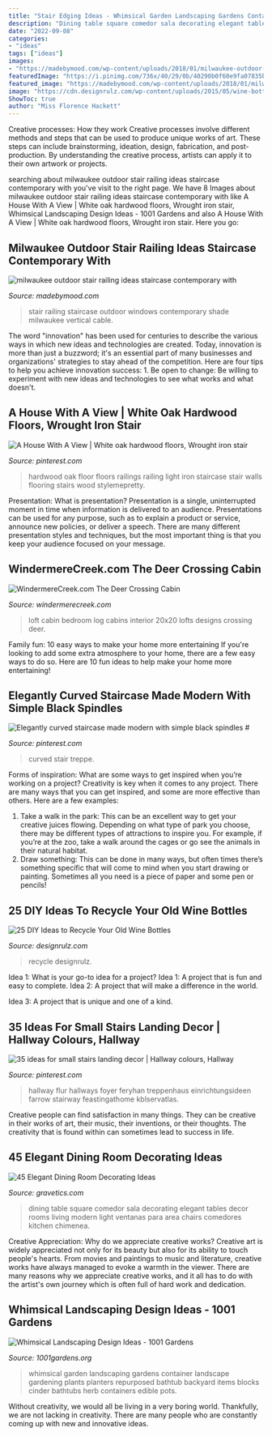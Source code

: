 ```yaml
---
title: "Stair Edging Ideas - Whimsical Garden Landscaping Gardens Container Landscape Gardening Plants Planters Repurposed Bathtub Backyard Items Blocks Cinder Bathtubs Herb Containers Edible Pots"
description: "Dining table square comedor sala decorating elegant tables decor rooms living modern light ventanas para area chairs comedores kitchen chimenea"
date: "2022-09-08"
categories:
- "ideas"
tags: ["ideas"]
images:
- "https://madebymood.com/wp-content/uploads/2018/01/milwaukee-outdoor-stair-railing-ideas-with-clear-shade-staircase-contemporary-and-beam-glass-windows.jpg"
featuredImage: "https://i.pinimg.com/736x/40/29/0b/40290b0f60e9fa07835b7e8269c9bb1e.jpg"
featured_image: "https://madebymood.com/wp-content/uploads/2018/01/milwaukee-outdoor-stair-railing-ideas-with-clear-shade-staircase-contemporary-and-beam-glass-windows.jpg"
image: "https://cdn.designrulz.com/wp-content/uploads/2015/05/wine-bottle-garden-designrulz-9.jpg"
ShowToc: true
author: "Miss Florence Hackett"
---
```



Creative processes: How they work
Creative processes involve different methods and steps that can be used to produce unique works of art. These steps can include brainstorming, ideation, design, fabrication, and post-production. By understanding the creative process, artists can apply it to their own artwork or projects.

	

		
searching about milwaukee outdoor stair railing ideas staircase contemporary with you've visit to the right page. We have 8 Images about milwaukee outdoor stair railing ideas staircase contemporary with like A House With A View | White oak hardwood floors, Wrought iron stair, Whimsical Landscaping Design Ideas - 1001 Gardens and also A House With A View | White oak hardwood floors, Wrought iron stair. Here you go:
		
    
## Milwaukee Outdoor Stair Railing Ideas Staircase Contemporary With

<img loading=lazy src="https://madebymood.com/wp-content/uploads/2018/01/milwaukee-outdoor-stair-railing-ideas-with-clear-shade-staircase-contemporary-and-beam-glass-windows.jpg" onerror="this.onerror=null;this.src='https://tse3.mm.bing.net/th?id=OIP.qmJaOQS5nelVUKLVgOJH_AHaLH&amp;pid=15.1';" alt="milwaukee outdoor stair railing ideas staircase contemporary with">

_Source: madebymood.com_

>stair railing staircase outdoor windows contemporary shade milwaukee vertical cable. 

	

The word "innovation" has been used for centuries to describe the various ways in which new ideas and technologies are created. Today, innovation is more than just a buzzword; it's an essential part of many businesses and organizations' strategies to stay ahead of the competition. Here are four tips to help you achieve innovation success: 1. Be open to change: Be willing to experiment with new ideas and technologies to see what works and what doesn't.

    
## A House With A View | White Oak Hardwood Floors, Wrought Iron Stair

<img loading=lazy src="https://i.pinimg.com/736x/89/a1/5b/89a15bc30850fb9e03bf1f4b7336d9b3.jpg" onerror="this.onerror=null;this.src='https://tse2.mm.bing.net/th?id=OIP.DNkGRHgQLnWn5rU4MqpwngHaLH&amp;pid=15.1';" alt="A House With A View | White oak hardwood floors, Wrought iron stair">

_Source: pinterest.com_

>hardwood oak floor floors railings railing light iron staircase stair walls flooring stairs wood stylemepretty. 

	

Presentation: What is presentation?
Presentation is a single, uninterrupted moment in time when information is delivered to an audience. Presentations can be used for any purpose, such as to explain a product or service, announce new policies, or deliver a speech. There are many different presentation styles and techniques, but the most important thing is that you keep your audience focused on your message.

    
## WindermereCreek.com The Deer Crossing Cabin

<img loading=lazy src="http://www.windermerecreek.com/useruploads/535_slideshow.jpg" onerror="this.onerror=null;this.src='https://tse1.mm.bing.net/th?id=OIP.kWM3_g0nCQO3O0a98NrPfQHaFj&amp;pid=15.1';" alt="WindermereCreek.com The Deer Crossing Cabin">

_Source: windermerecreek.com_

>loft cabin bedroom log cabins interior 20x20 lofts designs crossing deer. 

	

Family fun: 10 easy ways to make your home more entertaining
If you're looking to add some extra atmosphere to your home, there are a few easy ways to do so. Here are 10 fun ideas to help make your home more entertaining!

    
## Elegantly Curved Staircase Made Modern With Simple Black Spindles #

<img loading=lazy src="https://i.pinimg.com/736x/dd/59/aa/dd59aac1e74715fa23afe52f3be355f1.jpg" onerror="this.onerror=null;this.src='https://tse1.mm.bing.net/th?id=OIP.Yddh0mv2ngy-0ot8sSRYTwHaLH&amp;pid=15.1';" alt="Elegantly curved staircase made modern with simple black spindles #">

_Source: pinterest.com_

>curved stair treppe. 

	

Forms of inspiration: What are some ways to get inspired when you’re working on a project?
Creativity is key when it comes to any project. There are many ways that you can get inspired, and some are more effective than others. Here are a few examples: 
1. Take a walk in the park: This can be an excellent way to get your creative juices flowing. Depending on what type of park you choose, there may be different types of attractions to inspire you. For example, if you’re at the zoo, take a walk around the cages or go see the animals in their natural habitat. 
2. Draw something: This can be done in many ways, but often times there’s something specific that will come to mind when you start drawing or painting. Sometimes all you need is a piece of paper and some pen or pencils!

    
## 25 DIY Ideas To Recycle Your Old Wine Bottles

<img loading=lazy src="https://cdn.designrulz.com/wp-content/uploads/2015/05/wine-bottle-garden-designrulz-9.jpg" onerror="this.onerror=null;this.src='https://tse1.mm.bing.net/th?id=OIP._Kw2hj-LaPrXptvRgCID-AHaJ7&amp;pid=15.1';" alt="25 DIY Ideas to Recycle Your Old Wine Bottles">

_Source: designrulz.com_

>recycle designrulz. 

	

Idea 1: What is your go-to idea for a project?
Idea 1: A project that is fun and easy to complete.
Idea 2: A project that will make a difference in the world.

Idea 3: A project that is unique and one of a kind.

    
## 35 Ideas For Small Stairs Landing Decor | Hallway Colours, Hallway

<img loading=lazy src="https://i.pinimg.com/736x/40/29/0b/40290b0f60e9fa07835b7e8269c9bb1e.jpg" onerror="this.onerror=null;this.src='https://tse3.mm.bing.net/th?id=OIP.DOwfcJlKlnNf6r11RKnshgAAAA&amp;pid=15.1';" alt="35 ideas for small stairs landing decor | Hallway colours, Hallway">

_Source: pinterest.com_

>hallway flur hallways foyer feryhan treppenhaus einrichtungsideen farrow stairway feastingathome kblservatlas. 

	

Creative people can find satisfaction in many things. They can be creative in their works of art, their music, their inventions, or their thoughts. The creativity that is found within can sometimes lead to success in life.

    
## 45 Elegant Dining Room Decorating Ideas

<img loading=lazy src="https://www.gravetics.com/wp-content/uploads/2017/10/a-surprising-element-to-dining-rooms.jpg" onerror="this.onerror=null;this.src='https://tse2.mm.bing.net/th?id=OIP.XKXC3GYDJsH0bY-eY0Zy3QHaLH&amp;pid=15.1';" alt="45 Elegant Dining Room Decorating Ideas">

_Source: gravetics.com_

>dining table square comedor sala decorating elegant tables decor rooms living modern light ventanas para area chairs comedores kitchen chimenea. 

	

Creative Appreciation: Why do we appreciate creative works?
Creative art is widely appreciated not only for its beauty but also for its ability to touch people's hearts. From movies and paintings to music and literature, creative works have always managed to evoke a warmth in the viewer. There are many reasons why we appreciate creative works, and it all has to do with the artist's own journey which is often full of hard work and dedication.

    
## Whimsical Landscaping Design Ideas - 1001 Gardens

<img loading=lazy src="https://www.1001gardens.org/wp-content/uploads/2014/08/whimsical2.jpg" onerror="this.onerror=null;this.src='https://tse1.mm.bing.net/th?id=OIP.TFdEJ0368r5dBmQCdnwkAQHaJ3&amp;pid=15.1';" alt="Whimsical Landscaping Design Ideas - 1001 Gardens">

_Source: 1001gardens.org_

>whimsical garden landscaping gardens container landscape gardening plants planters repurposed bathtub backyard items blocks cinder bathtubs herb containers edible pots. 

	

Without creativity, we would all be living in a very boring world. Thankfully, we are not lacking in creativity. There are many people who are constantly coming up with new and innovative ideas.

